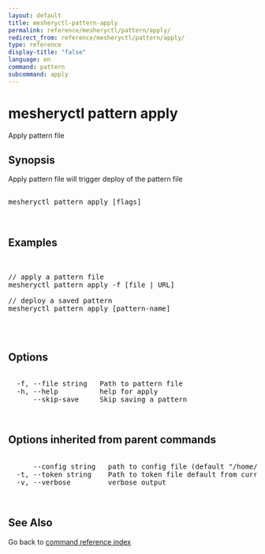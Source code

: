 ```yaml
---
layout: default
title: mesheryctl-pattern-apply
permalink: reference/mesheryctl/pattern/apply/
redirect_from: reference/mesheryctl/pattern/apply/
type: reference
display-title: "false"
language: en
command: pattern
subcommand: apply
---
```


# mesheryctl pattern apply

Apply pattern file

## Synopsis

Apply pattern file will trigger deploy of the pattern file

<pre class='codeblock-pre'>
<div class='codeblock'>
mesheryctl pattern apply [flags]

</div>
</pre> 

## Examples

<pre class='codeblock-pre'>
<div class='codeblock'>

// apply a pattern file
mesheryctl pattern apply -f [file | URL]

// deploy a saved pattern
mesheryctl pattern apply [pattern-name]
	

</div>
</pre> 

## Options

<pre class='codeblock-pre'>
<div class='codeblock'>
  -f, --file string   Path to pattern file
  -h, --help          help for apply
      --skip-save     Skip saving a pattern

</div>
</pre>

## Options inherited from parent commands

<pre class='codeblock-pre'>
<div class='codeblock'>
      --config string   path to config file (default "/home/admin-pc/.meshery/config.yaml")
  -t, --token string    Path to token file default from current context
  -v, --verbose         verbose output

</div>
</pre>

## See Also

Go back to [command reference index](/reference/mesheryctl/) 
